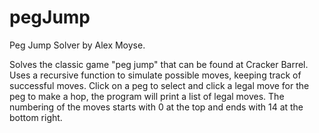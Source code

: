 # pegJump
Peg Jump Solver by Alex Moyse.

Solves the classic game "peg jump" that can be found at Cracker Barrel.  Uses a recursive function to simulate possible moves, keeping track of successful moves.  Click on a peg to select and click a legal move for the peg to make a hop, the program will print a list of legal moves.  The numbering of the moves starts with 0 at the top and ends with 14 at the bottom right.
